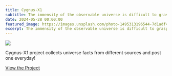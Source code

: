 ```yaml
---
title: Cygnus-X1
subtitle: The immensity of the observable universe is difficult to grasp. Cygnus X-1 Project
date: 2024-05-28 00:00:00
featured_image: https://images.unsplash.com/photo-1495313196544-7d1adf4e628f
excerpt: The immensity of the observable universe is difficult to grasp. Cygnus X-1 Project
---
```


![](https://images.unsplash.com/photo-1495313196544-7d1adf4e628f)

Cygnus-X1 project collects universe facts from different sources and post one everyday!

<a href="https://cygx1.clivern.com/" class="button button--large">View the Project</a>
